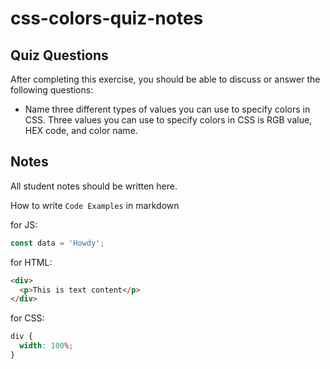 # css-colors-quiz-notes

## Quiz Questions

After completing this exercise, you should be able to discuss or answer the following questions:

- Name three different types of values you can use to specify colors in CSS.
  Three values you can use to specify colors in CSS is RGB value, HEX code, and color name.

## Notes

All student notes should be written here.

How to write `Code Examples` in markdown

for JS:

```javascript
const data = 'Howdy';
```

for HTML:

```html
<div>
  <p>This is text content</p>
</div>
```

for CSS:

```css
div {
  width: 100%;
}
```
